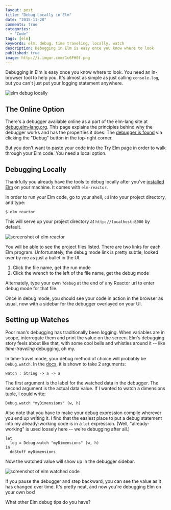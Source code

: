 ```yaml
---
layout: post
title: "Debug Locally in Elm"
date: "2015-11-28"
comments: true
categories:
  - "Code"
tags: [elm]
keywords: elm, debug, time traveling, locally, watch
description: Debugging in Elm is easy once you know where to look
published: true
image: http://i.imgur.com/1c6FH0f.png
---
```


Debugging in Elm is easy once you know where to look.  You need an in-browser tool to help you.  It's almost as simple as just calling `console.log`, but you can't just put your logging statement anywhere.  

![elm debug locally](http://i.imgur.com/1c6FH0f.png)

<!--more-->

## The Online Option

There's a debugger available online as a part of the elm-lang site at [debug.elm-lang.org](http://debug.elm-lang.org/).  This page explains the principles behind why the debugger works and has the properties it does.  The [debugger is found](http://debug.elm-lang.org/try) via clicking the "Debug" button in the top-right corner.

But you don't want to paste your code into the Try Elm page in order to walk through your Elm code.  You need a local option.  

## Debugging Locally

Thankfully you already have the tools to debug locally after you've [installed Elm](http://elm-lang.org/install) on your machine.   It comes with `elm-reactor`.  

In order to run your Elm code, go to your shell, `cd` into your project directory, and type:

```
$ elm reactor
```

This will serve up your project directory at `http://localhost:8000` by default.  

![screenshot of elm reactor](http://i.imgur.com/yE93W9g.png)

You will be able to see the project files listed.  There are two links for each Elm program.  Unfortunately, the debug mode link is pretty subtle, looked over by me as just a bullet in the UI.

1. Click the file name, get the run mode
2. Click the wrench to the left of the file name, get the debug mode

Alternately, type your own `?debug` at the end of any Reactor url to enter debug mode for that file.

Once in debug mode, you should see your code in action in the browser as usual, now with a sidebar for the debugger overlayed on your UI.

## Setting up Watches

Poor man's debugging has traditionally been logging. When variables are in scope, interrogate them and print the value on the screen.  Elm's debugging story feels about like that, with some cool bells and whistles around it -- like _time-traveling_ debugging, oh my.

In time-travel mode, your debug method of choice will probably be `Debug.watch`.  In the [docs](http://package.elm-lang.org/packages/elm-lang/core/2.0.1/Debug#watch), it is shown to take 2 arguments:

```
watch : String -> a -> a
```

The first argument is the label for the watched data in the debugger.  The second argument is the actual data value.  If I wanted to watch a dimensions tuple, I could write:

```
Debug.watch "myDimensions" (w, h)
```

Also note that you have to make your debug expression compile wherever you end up writing it.  I find that the easiest place to put a debug statement into my already-working code is in a `let` expression.  (Well, "already-working" is used loosely here -- we're debugging after all.)

```
let
  log = Debug.watch "myDimensions" (w, h)
in
  doStuff myDimensions
```

Now the watched value will show up in the debugger sidebar.

![screenshot of elm watched code](http://i.imgur.com/PlI83Kq.png)

If you pause the debugger and step backward, you can see the value as it has changed over time.  It's pretty neat, and now you're debugging Elm on your own box!

What other Elm debug tips do you have?
